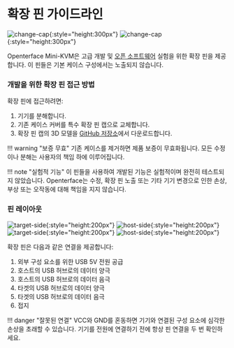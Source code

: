 # 확장 핀 가이드라인

![change-cap](https://assets.openterface.com/images/product/change-cap.svg#only-light){:style="height:300px"}
![change-cap](https://assets.openterface.com/images/product/change-cap_1.svg#only-dark){:style="height:300px"}

Openterface Mini-KVM은 고급 개발 및 [오픈 소프트웨어](/app) 실험을 위한 확장 핀을 제공합니다. 이 핀들은 기본 케이스 구성에서는 노출되지 않습니다.

### 개발을 위한 확장 핀 접근 방법

확장 핀에 접근하려면:

1. 기기를 분해합니다.
2. 기존 케이스 커버를 특수 확장 핀 캡으로 교체합니다.
3. 확장 핀 캡의 3D 모델을 [GitHub 저장소](https://github.com/TechxArtisanStudio/Openterface_Mini-KVM_Hardware)에서 다운로드합니다.

!!! warning "보증 무효"
    기존 케이스를 제거하면 제품 보증이 무효화됩니다. 모든 수정이나 분해는 사용자의 책임 하에 이루어집니다.

!!! note "실험적 기능"
    이 핀들을 사용하여 개발된 기능은 실험적이며 완전히 테스트되지 않았습니다. Openterface는 수정, 확장 핀 노출 또는 기타 기기 변경으로 인한 손상, 부상 또는 오작동에 대해 책임을 지지 않습니다.

### 핀 레이아웃

![target-side](https://assets.openterface.com/images/product/extension-pins-1.svg#only-light){:style="height:200px"}
![host-side](https://assets.openterface.com/images/product/extension-pins-2.svg#only-light){:style="height:200px"}
![target-side](https://assets.openterface.com/images/product/extension-pins-1_1.svg#only-dark){:style="height:200px"}
![host-side](https://assets.openterface.com/images/product/extension-pins-2_1.svg#only-dark){:style="height:200px"}

확장 핀은 다음과 같은 연결을 제공합니다:

1. 외부 구성 요소를 위한 USB 5V 전원 공급
2. 호스트의 USB 허브로의 데이터 양극
3. 호스트의 USB 허브로의 데이터 음극
4. 타겟의 USB 허브로의 데이터 양극
5. 타겟의 USB 허브로의 데이터 음극
6. 접지

!!! danger "잘못된 연결"
    VCC와 GND를 혼동하면 기기와 연결된 구성 요소에 심각한 손상을 초래할 수 있습니다. 기기를 전원에 연결하기 전에 항상 핀 연결을 두 번 확인하세요.
